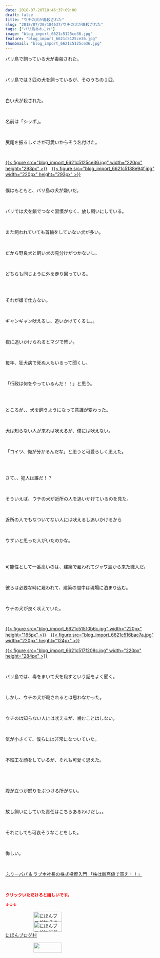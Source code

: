 ```yaml
---
date: 2018-07-20T18:46:37+09:00
draft: false
title: "ウチの犬が毒殺された"
slug: "2018/07/20/184637/ウチの犬が毒殺された"
tags: ["バリ島あれこれ"]
image: "blog_import_6621c5125ce36.jpg"
feature: "blog_import_6621c5125ce36.jpg"
thumbnail: "blog_import_6621c5125ce36.jpg"
---
```

<p>バリ島で飼っている犬が毒殺された。</p><p> </p><p>バリ島では３匹の犬を飼っているが、そのうちの１匹、</p><p> </p><p>白い犬が殺された。</p><p> </p><p>名前は「シッポ」。</p><p> </p><p>尻尾を振るしぐさが可愛いからそう名付けた。</p><p> </p><p><a href="blog_import_6621c5125ce36.jpg">{{< figure src="blog_import_6621c5125ce36.jpg" width="220px" height="293px" >}}</a>　<a href="blog_import_6621c5138e94f.jpg">{{< figure src="blog_import_6621c5138e94f.jpg" width="220px" height="293px" >}}</a></p><p><br/>僕はもともと、バリ島の犬が嫌いだ。</p><p> </p><p>バリでは犬を鎖でつなぐ習慣がなく、放し飼いにしている。</p><p> </p><p>また飼われていても首輪をしていない犬が多い。</p><p> </p><p>だから野良犬と飼い犬の見分けがつかないし、</p><p> </p><p>どちらも同じように外を走り回っている。</p><p> </p><p><br/>それが嫌で仕方ない。</p><p> </p><p>ギャンギャン吠えるし、追いかけてくるし。。</p><p> </p><p>夜に追いかけられるとマジで怖い。</p><p> </p><p>毎年、狂犬病で死ぬ人もいるって聞くし、</p><p> </p><p>「行政は何をやっているんだ！！」と思う。</p><p> </p><p><br/>ところが、、犬を飼うようになって意識が変わった。</p><p> </p><p>犬は知らない人が来れば吠えるが、僕には吠えない。</p><p> </p><p>「コイツ、俺が分かるんだな」と思うと可愛らしく思えた。</p><p> </p><p><br/>さて、、犯人は誰だ！？</p><p> </p><p>そういえば、ウチの犬が近所の人を追いかけているのを見た。</p><p> </p><p>近所の人でもなついてない人には吠えるし追いかけるから</p><p> </p><p>ウザいと思った人がいたのかな。</p><p> </p><p><br/>可能性として一番高いのは、建築で雇われてジャワ島から来た職人だ。</p><p> </p><p>彼らは必要な時に雇われて、建築の間中は現場に泊まり込む。</p><p> </p><p>ウチの犬が良く吠えていた。</p><p> </p><p><a href="blog_import_6621c51510b6c.jpg">{{< figure src="blog_import_6621c51510b6c.jpg" width="220px" height="165px" >}}</a>　<a href="blog_import_6621c516bac7a.jpg">{{< figure src="blog_import_6621c516bac7a.jpg" width="220px" height="124px" >}}</a></p><p><a href="blog_import_6621c517f208c.jpg">{{< figure src="blog_import_6621c517f208c.jpg" width="220px" height="284px" >}}</a></p><p> </p><p>バリ島では、毒をまいて犬を殺すという話をよく聞く。</p><p> </p><p>しかし、ウチの犬が殺されるとは思わなかった。</p><p> </p><p>ウチのは知らない人には吠えるが、噛むことはしない。</p><p> </p><p>気が小さくて、僕らには非常になついていた。</p><p> </p><p>不細工な顔をしているが、それも可愛く思えた。</p><p> </p><p> </p><p>腹が立つが怒りをぶつける所がない。</p><p> </p><p>放し飼いにしていた責任はこちらあるわけだし。。</p><p> </p><p>それにしても可哀そうなことをした。</p><p> </p><p>悔しい。</p><p> </p><p><a href="shintakane" target="_blank">ふりーパパ &amp; ラブホ社長の株式投資入門 「株は新高値で買え！！」</a></p><p> </p><p><font color="#ff0000" size="2"><strong>クリックいただけると嬉しいです。</strong></font></p><p><font color="#ff0000" size="2"><strong>↓↓↓</strong></font></p><p><a href="ranking.html?p_cid=01260127" id="&amp;blogmura_banner" target="_blank"><img alt="にほんブログ村 その他生活ブログ 不動産投資へ" border="0" height="31" src="data:image/svg+xml;charset=utf-8,%3Csvg%20xmlns%3D%22http%3A%2F%2Fwww.w3.org%2F2000%2Fsvg%22%20title%3D%22Placeholder%20for%20Images%22%20role%3D%22presentation%22%20viewBox%3D%220%200%2088%2031%22%20%2F%3E" width="88" data-src="https://img-proxy.blog-video.jp/images?url=http%3A%2F%2Flife.blogmura.com%2Fhudousantoushi%2Fimg%2Fhudousantoushi88_31.gif" style="aspect-ratio: auto 88 / 31;"/><noscript><img alt="にほんブログ村 その他生活ブログ 不動産投資へ" border="0" height="31" src="https://img-proxy.blog-video.jp/images?url=http%3A%2F%2Flife.blogmura.com%2Fhudousantoushi%2Fimg%2Fhudousantoushi88_31.gif" width="88"></noscript></a><br/><a href="ranking.html?p_cid=01260127" target="_blank"><img alt="にほんブログ村 海外生活ブログ バリ島情報へ" border="0" height="31" src="data:image/svg+xml;charset=utf-8,%3Csvg%20xmlns%3D%22http%3A%2F%2Fwww.w3.org%2F2000%2Fsvg%22%20title%3D%22Placeholder%20for%20Images%22%20role%3D%22presentation%22%20viewBox%3D%220%200%2088%2031%22%20%2F%3E" width="88" data-src="https://img-proxy.blog-video.jp/images?url=http%3A%2F%2Foverseas.blogmura.com%2Fbali%2Fimg%2Fbali88_31.gif" style="aspect-ratio: auto 88 / 31;"/><noscript><img alt="にほんブログ村 海外生活ブログ バリ島情報へ" border="0" height="31" src="https://img-proxy.blog-video.jp/images?url=http%3A%2F%2Foverseas.blogmura.com%2Fbali%2Fimg%2Fbali88_31.gif" width="88"></noscript></a><br/><a href="ranking.html?p_cid=01260127" target="_blank">にほんブログ村</a></p><p><a href="link.php?1804582" title="人気ブログランキングへ"><img border="0" height="31" src="data:image/svg+xml;charset=utf-8,%3Csvg%20xmlns%3D%22http%3A%2F%2Fwww.w3.org%2F2000%2Fsvg%22%20title%3D%22Placeholder%20for%20Images%22%20role%3D%22presentation%22%20viewBox%3D%220%200%2088%2031%22%20%2F%3E" width="88" data-src="https://blog.with2.net/img/banner/banner_22.gif" style="aspect-ratio: auto 88 / 31;"/><noscript><img border="0" height="31" src="https://blog.with2.net/img/banner/banner_22.gif" width="88"></noscript></a></p><p> </p>

